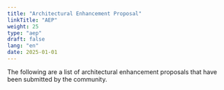 ```yaml
---
title: "Architectural Enhancement Proposal"
linkTitle: "AEP"
weight: 25
type: "aep"
draft: false
lang: "en"
date: 2025-01-01
---
```


The following are a list of architectural enhancement proposals that have been submitted by the community.
